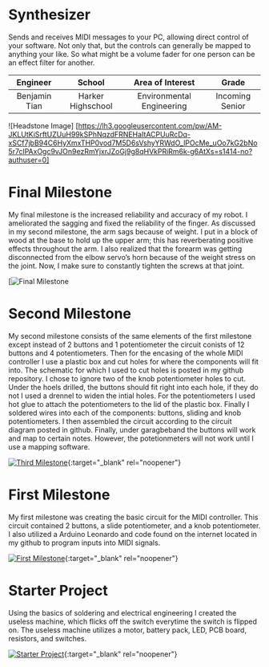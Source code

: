 ﻿# Synthesizer 
Sends and receives MIDI messages to your PC, allowing direct control of your software. Not only that, but the controls can generally be mapped to anything your like. So what might be a volume fader for one person can be an effect filter for another.

| **Engineer** | **School** | **Area of Interest** | **Grade** |
|:--:|:--:|:--:|:--:|
| Benjamin Tian | Harker Highschool | Environmental Engineering | Incoming Senior

![Headstone Image] [https://lh3.googleusercontent.com/pw/AM-JKLUtKiSrftUZUuH99kSPhNqzdFRNEHaItACPUuRcDq-xSCf7jbB94C6HyXmxTHP0vod7M5D6sVshyYRWdO_lPOcMe_uOo7kG2bNo5r7clPAxOgc9vJOn9ezRmYjxrJZoGj9g8qHVkPRiRm6k-g6AtXs=s1414-no?authuser=0]

  
# Final Milestone
My final milestone is the increased reliability and accuracy of my robot. I ameliorated the sagging and fixed the reliability of the finger. As discussed in my second milestone, the arm sags because of weight. I put in a block of wood at the base to hold up the upper arm; this has reverberating positive effects throughout the arm. I also realized that the forearm was getting disconnected from the elbow servo’s horn because of the weight stress on the joint. Now, I make sure to constantly tighten the screws at that joint. 

[![Final Milestone]()

# Second Milestone
My second milestone consists of the same elements of the first milestone except instead of 2 buttons and 1 potentiometer the circuit conists of 12 buttons and 4 potentiometers. Then for the encasing of the whole MIDI controller I use a plastic box and cut holes for where the components will fit into. The schematic for which I used to cut holes is posted in my github repository. I chose to ignore two of the knob potentiometer holes to cut. Under the hoels drilled, the buttons should fit right into each hole, if they do not I used a drennel to widen the intial holes. For the potentiometers I used hot glue to attach the potentiometers to the lid of the plastic box. Finally I soldered wires into each of the components: buttons, sliding and knob potentiometers. I then assembled the circuit according to the circuit diagram posted in github. Finally, under garagbeband the buttons will work and map to certain notes. However, the potetionmeters will not work until I use a mapping software. 

[![Third Milestone](https://res.cloudinary.com/marcomontalbano/image/upload/v1612574014/video_to_markdown/images/youtube--y3VAmNlER5Y-c05b58ac6eb4c4700831b2b3070cd403.jpg)](https://www.youtube.com/watch?v=y3VAmNlER5Y&feature=emb_logo "Second Milestone"){:target="_blank" rel="noopener"}
# First Milestone
  

My first milestone was creating the basic circuit for the MIDI controller. This circuit contained 2 buttons, a slide potentiometer, and a knob potentiometer. I also utilized a Arduino Leonardo and code found on the internet located in my github to program inputs into MIDI signals. 

[![First Milestone](https://img.youtube.com/vi/-uf-8mD1fxA/maxresdefault.jpg)](https://www.youtube.com/watch?v=-uf-8mD1fxA "First Milestone"){:target="_blank" rel="noopener"}

# Starter Project 

Using the basics of soldering and electrical engineering I created the useless machine, which flicks off the switch everytime the switch is flipped on. The useless machine utilizes a motor, battery pack, LED, PCB board, resistors, and switches. 

[![Starter Project](https://img.youtube.com/vi/7vfSJlS_4pI/sddefault.jpg)](https://www.youtube.com/watch?v=7vfSJlS_4pI "First Milestone"){:target="_blank" rel="noopener"}
